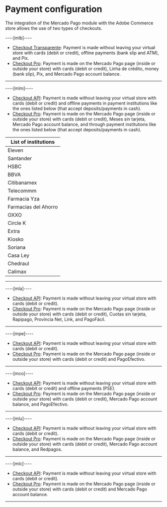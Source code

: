 # Payment configuration

The integration of the Mercado Pago module with the Adobe Commerce store allows the use of two types of checkouts.

----[mlb]----

* [Checkout Transparente](/developers/en/docs/adobe-commerce/payment-configuration/checkout-api): Payment is made without leaving your virtual store with cards (debit or credit), offline payments (bank slip and ATM), and Pix.
* [Checkout Pro](/developers/en/docs/adobe-commerce/payment-configuration/checkout-pro): Payment is made on the Mercado Pago page (inside or outside your store) with cards (debit or credit), Linha de crédito, money (bank slip), Pix, and Mercado Pago account balance.

------------

----[mlm]----

* [Checkout API](/developers/en/docs/adobe-commerce/payment-configuration/checkout-api): Payment is made without leaving your virtual store with cards (debit or credit) and offline payments in payment institutions like the ones listed below (that accept deposits/payments in cash).
* [Checkout Pro](/developers/en/docs/adobe-commerce/payment-configuration/checkout-pro): Payment is made on the Mercado Pago page (inside or outside your store) with cards (debit or credit), Meses sin tarjeta, Mercado Pago account balance, and through payment institutions like the ones listed below (that accept deposits/payments in cash).

| List of institutions |
| --- |
| Eleven |
| Santander |
| HSBC |
| BBVA |
| Citibanamex |
| Telecommm |
| Farmacia Yza |
| Farmacias del Ahorro |
| OXXO |
| Circle K |
| Extra |
| Kiosko |
| Soriana |
| Casa Ley |
| Chedraul |
| Calimax |

------------

----[mla]----

* [Checkout API](/developers/en/docs/adobe-commerce/payment-configuration/checkout-api): Payment is made without leaving your virtual store with cards (debit or credit).
* [Checkout Pro](/developers/en/docs/adobe-commerce/payment-configuration/checkout-pro): Payment is made on the Mercado Pago page (inside or outside your store) with cards (debit or credit), Cuotas sin tarjeta, Rapipago, Província Net, Link, and PagoFácil.

------------

----[mpe]----

* [Checkout API](/developers/en/docs/adobe-commerce/payment-configuration/checkout-api): Payment is made without leaving your virtual store with cards (debit or credit).
* [Checkout Pro](/developers/en/docs/adobe-commerce/payment-configuration/checkout-pro): Payment is made on the Mercado Pago page (inside or outside your store) with cards (debit or credit) and PagoEfectivo.

------------

----[mco]----

* [Checkout API](/developers/en/docs/adobe-commerce/payment-configuration/checkout-api): Payment is made without leaving your virtual store with cards (debit or credit) and offline payments (PSE).
* [Checkout Pro](/developers/en/docs/adobe-commerce/payment-configuration/checkout-pro): Payment is made on the Mercado Pago page (inside or outside your store) with cards (debit or credit), Mercado Pago account balance, and PagoEfectivo.

------------

----[mlu]----

* [Checkout API](/developers/en/docs/adobe-commerce/payment-configuration/checkout-api): Payment is made without leaving your virtual store with cards (debit or credit).
* [Checkout Pro](/developers/en/docs/adobe-commerce/payment-configuration/checkout-pro): Payment is made on the Mercado Pago page (inside or outside your store) with cards (debit or credit), Mercado Pago account balance, and Redpagos.

------------

----[mlc]----

* [Checkout API](/developers/en/docs/adobe-commerce/payment-configuration/checkout-api): Payment is made without leaving your virtual store with cards (debit or credit).
* [Checkout Pro](/developers/en/docs/adobe-commerce/payment-configuration/checkout-pro): Payment is made on the Mercado Pago page (inside or outside your store) with cards (debit or credit) and Mercado Pago account balance.

------------